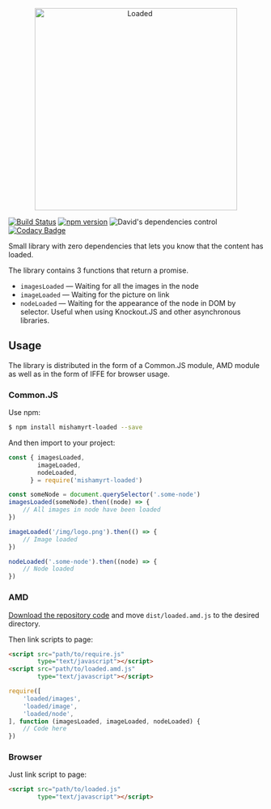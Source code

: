 <p align="center"><img alt="Loaded" src="https://mishamyrt.github.io/loaded/img/logo.svg" style="height: 400px;"></p>

[![Build Status](https://travis-ci.com/mishamyrt/loaded.svg?branch=master)][ci]
[![npm version](https://badge.fury.io/js/mishamyrt-loaded.svg)][npm]
![David's dependencies control](https://david-dm.org/mishamyrt/loaded.svg)
[![Codacy Badge](https://api.codacy.com/project/badge/Grade/a9eb138cd779475e8ca22dc265e1d6f4)](https://www.codacy.com/app/mishamyrt/loaded?utm_source=github.com&amp;utm_medium=referral&amp;utm_content=mishamyrt/loaded&amp;utm_campaign=Badge_Grade)

Small library with zero dependencies that lets you know that the content has loaded.

The library contains 3 functions that return a promise.

  * `imagesLoaded` — Waiting for all the images in the node
  * `imageLoaded` — Waiting for the picture on link
  * `nodeLoaded` — Waiting for the appearance of the node in DOM by selector. Useful when using Knockout.JS and other asynchronous libraries.

## Usage

The library is distributed in the form of a Common.JS module, AMD module as well as in the form of IFFE for browser usage.

### Common.JS

Use npm:

```sh
$ npm install mishamyrt-loaded --save
```

And then import to your project:

```js
const { imagesLoaded,
        imageLoaded,
        nodeLoaded,
      } = require('mishamyrt-loaded')

const someNode = document.querySelector('.some-node')
imagesLoaded(someNode).then((node) => {
    // All images in node have been loaded
})

imageLoaded('/img/logo.png').then(() => {
    // Image loaded
})

nodeLoaded('.some-node').then((node) => {
    // Node loaded
})
```

### AMD

[Download the repository code](https://github.com/mishamyrt/loaded/archive/master.zip) and move `dist/loaded.amd.js` to the desired directory.

Then link scripts to page:
```html
<script src="path/to/require.js"
        type="text/javascript"></script>
<script src="path/to/loaded.amd.js"
        type="text/javascript"></script>
```

```js
require([
    'loaded/images',
    'loaded/image',
    'loaded/node',
], function (imagesLoaded, imageLoaded, nodeLoaded) {
    // Code here
})
```

### Browser

Just link script to page:
```html
<script src="path/to/loaded.js"
        type="text/javascript"></script>
```

[ci]: https://travis-ci.com/mishamyrt/loaded
[npm]: https://www.npmjs.com/package/mishamyrt-loaded